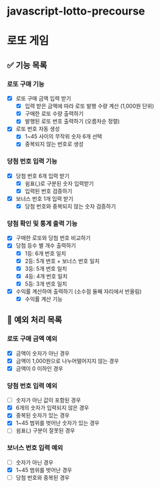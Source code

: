 # javascript-lotto-precourse

# 로또 게임

## ✅ 기능 목록

### 로또 구매 기능

- [x] 로또 구매 금액 입력 받기
  - [x] 입력 받은 금액에 따라 로또 발행 수량 계산 (1,000원 단위)
  - [x] 구매한 로또 수량 출력하기
  - [x] 발행된 로또 번호 출력하기 (오름차순 정렬)
- [x] 로또 번호 자동 생성
  - [x] 1~45 사이의 무작위 숫자 6개 선택
  - [x] 중복되지 않는 번호로 생성

### 당첨 번호 입력 기능

- [x] 당첨 번호 6개 입력 받기
  - [x] 쉼표(,)로 구분된 숫자 입력받기
  - [x] 입력된 번호 검증하기
- [x] 보너스 번호 1개 입력 받기
  - [x] 당첨 번호와 중복되지 않는 숫자 검증하기

### 당첨 확인 및 통계 출력 기능

- [x] 구매한 로또와 당첨 번호 비교하기
- [x] 당첨 등수 별 개수 출력하기
  - [x] 1등: 6개 번호 일치
  - [x] 2등: 5개 번호 + 보너스 번호 일치
  - [x] 3등: 5개 번호 일치
  - [x] 4등: 4개 번호 일치
  - [x] 5등: 3개 번호 일치
- [x] 수익률 계산하여 출력하기 (소수점 둘째 자리에서 반올림)
  - [x] 수익률 계산 기능

## 🚨 예외 처리 목록

### 로또 구매 금액 예외

- [x] 금액이 숫자가 아닌 경우
- [x] 금액이 1,000원으로 나누어떨어지지 않는 경우
- [x] 금액이 0 이하인 경우

### 당첨 번호 입력 예외

- [ ] 숫자가 아닌 값이 포함된 경우
- [x] 6개의 숫자가 입력되지 않은 경우
- [x] 중복된 숫자가 있는 경우
- [x] 1~45 범위를 벗어난 숫자가 있는 경우
- [ ] 쉼표(,) 구분이 잘못된 경우

### 보너스 번호 입력 예외

- [ ] 숫자가 아닌 경우
- [x] 1~45 범위를 벗어난 경우
- [ ] 당첨 번호와 중복된 경우
